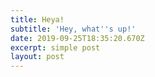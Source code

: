 ```yaml
---
title: Heya!
subtitle: 'Hey, what''s up!'
date: 2019-09-25T18:35:20.670Z
excerpt: simple post
layout: post
---
```


